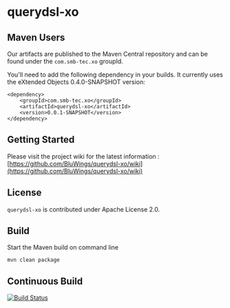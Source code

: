 querydsl-xo
===========


Maven Users
-----------

Our artifacts are published to the Maven Central repository and can be found under the ``com.smb-tec.xo`` groupId.

You'll need to add the following dependency in your builds. It currently uses the eXtended Objects 0.4.0-SNAPSHOT version:

	<dependency>
	  	<groupId>com.smb-tec.xo</groupId>
	  	<artifactId>querydsl-xo</artifactId>
	  	<version>0.0.1-SNAPSHOT</version>
	</dependency>

Getting Started
---------------

Please visit the project wiki for the latest information : [https://github.com/BluWings/querydsl-xo/wiki](https://github.com/BluWings/querydsl-xo/wiki)

License
-------

``querydsl-xo`` is contributed under Apache License 2.0.

Build
-----

Start the Maven build on command line

	mvn clean package

Continuous Build
----------------

[![Build Status](https://secure.travis-ci.org/BluWings/querydsl-xo.png)](http://travis-ci.org/BluWings/querydsl-xo)